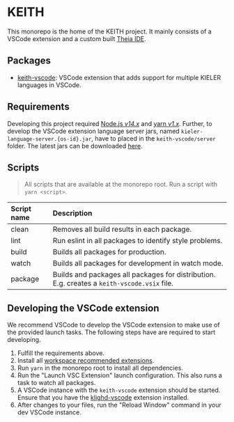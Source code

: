 # KEITH

This monorepo is the home of the KEITH project. It mainly consists of a VSCode extension and a
custom built [Theia IDE](https://theia-ide.org).

## Packages

-   [keith-vscode](./packages/keith-vscode): VSCode extension that adds support for multiple KIELER
    languages in VSCode.

## Requirements

Developing this project required [Node.js _v14.x_](https://nodejs.org) and
[yarn _v1.x_](https://classic.yarnpkg.com/). Further, to develop the VSCode extension language
server jars, named `kieler-language-server.{os-id}.jar`, have to placed in the `keith-vscode/server`
folder. The latest jars can be downloaded
[here](https://rtsys.informatik.uni-kiel.de/~kieler/files/nightly/sccharts/ls/).

## Scripts

> All scripts that are available at the monorepo root. Run a script with `yarn <script>`.

| Script name | Description                                                                                 |
| :---------- | :------------------------------------------------------------------------------------------ |
| clean       | Removes all build results in each package.                                                  |
| lint        | Run eslint in all packages to identify style problems.                                      |
| build       | Builds all packages for production.                                                         |
| watch       | Builds all packages for development in watch mode.                                          |
| package     | Builds and packages all packages for distribution. E.g. creates a `keith-vscode.vsix` file. |

## Developing the VSCode extension

We recommend VSCode to develop the VSCode extension to make use of the provided launch tasks. The
following steps have are required to start developing.

1. Fulfill the requirements above.
1. Install all
   [workspace recommended extensions](https://code.visualstudio.com/docs/editor/extension-marketplace#_recommended-extensions).
1. Run `yarn` in the monorepo root to install all dependencies.
1. Run the "Launch VSC Extension" launch configuration. This also runs a task to watch all packages.
1. A VSCode instance with the `keith-vscode` extension should be started. Ensure that you have the
   [klighd-vscode](https://github.com/kieler/klighd-vscode) extension installed.
1. After changes to your files, run the "Reload Window" command in your dev VSCode instance.
